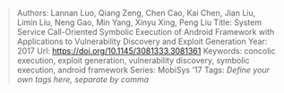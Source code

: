 > Authors: Lannan Luo, Qiang Zeng, Chen Cao, Kai Chen, Jian Liu, Limin Liu, Neng Gao, Min Yang, Xinyu Xing, Peng Liu
> Title: System Service Call-Oriented Symbolic Execution of Android Framework with Applications to Vulnerability Discovery and Exploit Generation
> Year: 2017
> Url: https://doi.org/10.1145/3081333.3081361
> Keywords: concolic execution, exploit generation, vulnerability discovery, symbolic execution, android framework
> Series: MobiSys '17
> Tags: *Define your own tags here, separate by comma*